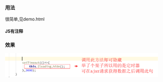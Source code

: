 ### 用法

很简单,见demo.html

#### JS有注释
### 效果
   
   ![image](https://github.com/niangkouss/pics/raw/master/vueLoading3.png)
